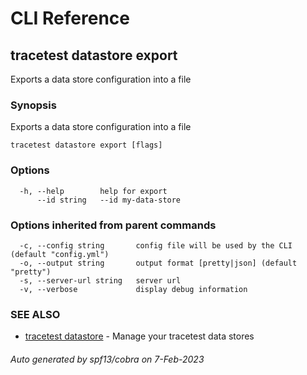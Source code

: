 # CLI Reference
## tracetest datastore export

Exports a data store configuration into a file

### Synopsis

Exports a data store configuration into a file

```
tracetest datastore export [flags]
```

### Options

```
  -h, --help        help for export
      --id string   --id my-data-store
```

### Options inherited from parent commands

```
  -c, --config string       config file will be used by the CLI (default "config.yml")
  -o, --output string       output format [pretty|json] (default "pretty")
  -s, --server-url string   server url
  -v, --verbose             display debug information
```

### SEE ALSO

* [tracetest datastore](tracetest_datastore.md)	 - Manage your tracetest data stores

###### Auto generated by spf13/cobra on 7-Feb-2023
